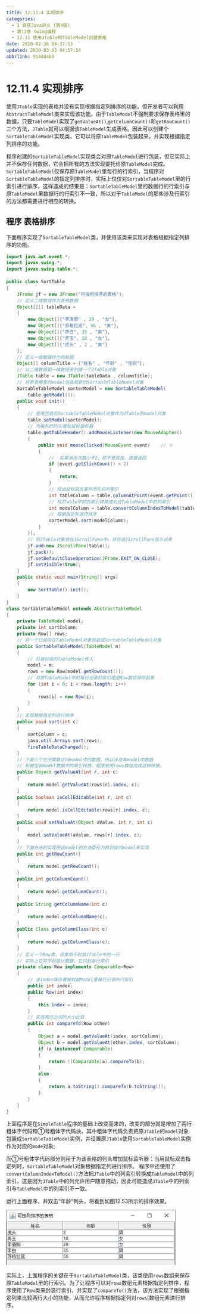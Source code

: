 ```yaml
---
title: 12.11.4 实现排序
categories: 
  - 1 疯狂Java讲义 (第4版)
  - 第12章 Swing编程
  - 12.11 使用JTable和TableModel创建表格
date: 2020-02-26 04:37:13
updated: 2020-03-03 04:57:54
abbrlink: 914dd4b9
---
```

# 12.11.4 实现排序
使用`JTable`实现的表格并没有实现根据指定列排序的功能，但开发者可以利用`AbstractTableModel`类来实现该功能。由于`TableModel`不强制要求保存表格里的数据，只要`TableModel`实现了`getValueAt()`,`getColumnCount()`和`getRowCount()`三个方法，`JTable`就可以根据该`TableModel`生成表格。因此可以创建个`SortableTableModel`实现类，它可以将原`TableModel`包装起来，并实现根据指定列排序的功能。

程序创建的`SortableTableModel`实现类会对原`TableModel`进行包装，但它实际上并不保存仼何数据，它会把所有的方法实现委托给原`TableModel`完成。`SortableTableModel`仅保存原`TableModel`里每行的行索引，当程序对`SortableTableModel`的指定列排序时，实际上仅仅对`SortableTableModel`里的行索引进行排序，这样造成的结果是：`SortableTableModel`里的数据行的行索引与原`TableModel`里数据行的行索引不一致，所以对于`TableModel`的那些涉及行索引的方法都需要进行相应的转换。

## 程序 表格排序
下面程序实现了`SortableTableModel`类，并使用该类来实现对表格根据指定列排序的功能。
```java
import java.awt.event.*;
import javax.swing.*;
import javax.swing.table.*;

public class SortTable
{
    JFrame jf = new JFrame("可按列排序的表格");
    // 定义二维数组作为表格数据
    Object[][] tableData =
    {
        new Object[]{"李清照" , 29 , "女"},
        new Object[]{"苏格拉底", 56 , "男"},
        new Object[]{"李白", 35 , "男"},
        new Object[]{"弄玉", 18 , "女"},
        new Object[]{"虎头" , 2 , "男"}
    };
    // 定义一维数据作为列标题
    Object[] columnTitle = {"姓名" , "年龄" , "性别"};
    // 以二维数组和一维数组来创建一个JTable对象
    JTable table = new JTable(tableData , columnTitle);
    // 将原表格里的model包装成新的SortableTableModel对象
    SortableTableModel sorterModel = new SortableTableModel(
        table.getModel());
    public void init()
    {
        // 使用包装后SortableTableModel对象作为JTable的model对象
        table.setModel(sorterModel);
        // 为每列的列头增加鼠标监听器
        table.getTableHeader().addMouseListener(new MouseAdapter()
        {
            public void mouseClicked(MouseEvent event)    // ①
            {
                //  如果单击次数小于2，即不是双击，直接返回
                if (event.getClickCount() < 2)
                {
                    return;
                }
                // 找出鼠标双击事件所在的列索引
                int tableColumn = table.columnAtPoint(event.getPoint());
                // 将JTable中的列索引转换成对应TableModel中的列索引
                int modelColumn = table.convertColumnIndexToModel(tableColumn);
                // 根据指定列进行排序
                sorterModel.sort(modelColumn);
            }
        });
        // 将JTable对象放在JScrollPane中，并将该JScrollPane显示出来
        jf.add(new JScrollPane(table));
        jf.pack();
        jf.setDefaultCloseOperation(JFrame.EXIT_ON_CLOSE);
        jf.setVisible(true);
    }
    public static void main(String[] args)
    {
        new SortTable().init();
    }
}
class SortableTableModel extends AbstractTableModel
{
    private TableModel model;
    private int sortColumn;
    private Row[] rows;
    // 将一个已经存在TableModel对象包装成SortableTableModel对象
    public SortableTableModel(TableModel m)
    {
        // 将被封装的TableModel传入
        model = m;
        rows = new Row[model.getRowCount()];
        // 将原TableModel中的每行记录的索引使用Row数组保存起来
        for (int i = 0; i < rows.length; i++)
        {
            rows[i] = new Row(i);
        }
    }
    // 实现根据指定列进行排序
    public void sort(int c)
    {
        sortColumn = c;
        java.util.Arrays.sort(rows);
        fireTableDataChanged();
    }
    // 下面三个方法需要访问model中的数据，所以涉及本model中数据
    // 和被包装model数据中的索引转换，程序使用rows数组完成这种转换。
    public Object getValueAt(int r, int c)
    {
        return model.getValueAt(rows[r].index, c);
    }
    public boolean isCellEditable(int r, int c)
    {
        return model.isCellEditable(rows[r].index, c);
    }
    public void setValueAt(Object aValue, int r, int c)
    {
        model.setValueAt(aValue, rows[r].index, c);
    }
    // 下面方法的实现把该model的方法委托为原封装的model来实现
    public int getRowCount()
    {
        return model.getRowCount();
    }
    public int getColumnCount()
    {
        return model.getColumnCount();
    }
    public String getColumnName(int c)
    {
        return model.getColumnName(c);
    }
    public Class getColumnClass(int c)
    {
        return model.getColumnClass(c);
    }
    // 定义一个Row类，该类用于封装JTable中的一行
    // 实际上它并不封装行数据，它只封装行索引
    private class Row implements Comparable<Row>
    {
        // 该index保存着被封装Model里每行记录的行索引
        public int index;
        public Row(int index)
        {
            this.index = index;
        }
        // 实现两行之间的大小比较
        public int compareTo(Row other)
        {
            Object a = model.getValueAt(index, sortColumn);
            Object b = model.getValueAt(other.index, sortColumn);
            if (a instanceof Comparable)
            {
                return ((Comparable)a).compareTo(b);
            }
            else
            {
                return a.toString().compareTo(b.toString());
            }
        }
    }
}
```
上面程序是在`SimpleTable`程序的基础上改变而来的，改变的部分就是增加了两行粗体字代码和①号粗体字代码块。其中粗体字代码负责把原`JTable`的`model`对象包装成`SortableTableModel`实例，并设置原`JTable`使用`SortableTableModel`实例作为对应的`mode`对象;

而①号粗体字代码部分则用于为该表格的列头增加鼠标监听器：当用鼠标双击指定列时，`SortableTableModel`对象根据指定列进行排序。
程序中还使用了`convertColumnIndexToModel()`方法把`JTable`中的列索引转换成`TableModel`中的列索引。这是因为`JTable`中的列允许用户随意拖动，因此可能造成`JTable`中的列索引与`TableModel`中的列索引不一致。

运行上面程序，并双击“年龄”列头，将看到如图12.53所示的排序效果。

![图12.53](https://raw.githubusercontent.com/lanlan2017/images/master/CrazyJavaHandout4/Chapter12/12.11.4/1.png)

<!-- CrazyJavaHandout4/Chapter12/12.11.4/1 -->
实际上，上面程序的关键在于`SortableTableModel`类，该类使用`rows`数组来保存原`TableModel`里的行索引。为了让程序可以对`rows`数组元素根据指定列排序，程序使用了`Row`类来封装行索引，并实现了`compareTo()`方法，该方法实现了根据指定列来比较两行大小的功能，从而允许程序根据指定列对`rows`[数组元素进行排序。
